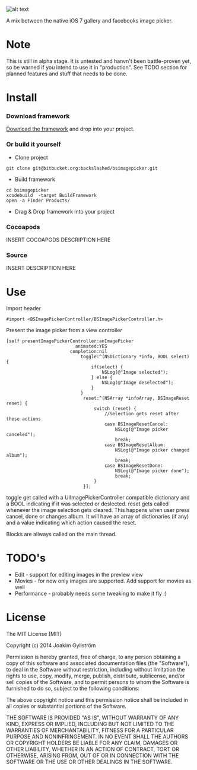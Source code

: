 ![alt text](https://bitbucket.org/backslashed/bsimagepicker/downloads/demo.gif "Demo gif")

A mix between the native iOS 7 gallery and facebooks image picker.
# Note
This is still in alpha stage. It is untested and hanvn't been battle-proven yet, so be warned if you intend to use it in "production".
See TODO section for planned features and stuff that needs to be done.
# Install
### Download framework
[Download the framework](https://bitbucket.org/backslashed/bsimagepicker/downloads/BSImagePickerController.framework.zip "framework") and drop into your project.
### Or build it yourself
* Clone project
```shell
git clone git@bitbucket.org:backslashed/bsimagepicker.git
```
* Build framework
```shell
cd bsimagepicker
xcodebuild  -target BuildFramework
open -a Finder Products/
```
* Drag & Drop framework into your project
### Cocoapods
INSERT COCOAPODS DESCRIPTION HERE
### Source
INSERT DESCRIPTION HERE
# Use
Import header
```objc
#import <BSImagePickerController/BSImagePickerController.h>
```

Present the image picker from a view controller
```objc
[self presentImagePickerController:anImagePicker
                          animated:YES
                        completion:nil
                            toggle:^(NSDictionary *info, BOOL select) {
                                if(select) {
                                    NSLog(@"Image selected");
                                } else {
                                    NSLog(@"Image deselected");
                                }
                            }
                             reset:^(NSArray *infoArray, BSImageReset reset) {
                                 switch (reset) {
									 //Selection gets reset after these actions
                                     case BSImageResetCancel:
                                         NSLog(@"Image picker canceled");
                                         break;
                                     case BSImageResetAlbum:
                                         NSLog(@"Image picker changed album");
                                         break;
                                     case BSImageResetDone:
                                         NSLog(@"Image picker done");
                                         break;
                                 }
                             }];
```
toggle get called with a UIImagePickerController compatible dictionary and a BOOL indicating if it was selected or deslected.
reset gets called whenever the image selection gets cleared. This happens when user press cancel, done or changes album. It will have an array of dictionaries (if any) and a value indicating which action caused the reset.

Blocks are allways called on the main thread.
# TODO's
* Edit - support for editing images in the preview view
* Movies - for now only images are supported. Add support for movies as well
* Performance - probably needs some tweaking to make it fly :)
# License
The MIT License (MIT)

Copyright (c) 2014 Joakim Gyllström

Permission is hereby granted, free of charge, to any person obtaining a copy
of this software and associated documentation files (the "Software"), to deal
in the Software without restriction, including without limitation the rights
to use, copy, modify, merge, publish, distribute, sublicense, and/or sell
copies of the Software, and to permit persons to whom the Software is
furnished to do so, subject to the following conditions:

The above copyright notice and this permission notice shall be included in all
copies or substantial portions of the Software.

THE SOFTWARE IS PROVIDED "AS IS", WITHOUT WARRANTY OF ANY KIND, EXPRESS OR
IMPLIED, INCLUDING BUT NOT LIMITED TO THE WARRANTIES OF MERCHANTABILITY,
FITNESS FOR A PARTICULAR PURPOSE AND NONINFRINGEMENT. IN NO EVENT SHALL THE
AUTHORS OR COPYRIGHT HOLDERS BE LIABLE FOR ANY CLAIM, DAMAGES OR OTHER
LIABILITY, WHETHER IN AN ACTION OF CONTRACT, TORT OR OTHERWISE, ARISING FROM,
OUT OF OR IN CONNECTION WITH THE SOFTWARE OR THE USE OR OTHER DEALINGS IN THE
SOFTWARE.
